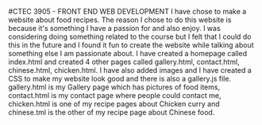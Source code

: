 #CTEC 3905 - FRONT END WEB DEVELOPMENT
I have chose to make a website about food recipes. The reason I chose to do this website is because it's something I have a passion for and also enjoy. I was considering doing something related to the course but I felt that I could do this in the future and I found it fun to create the website while talking about something else I am passionate about. I have created a homepage called index.html and created 4 other pages called gallery.html, contact.html, chinese.html, chicken.html. I have also added images and I have created a CSS to make my website look good and there is also a gallery.js file. gallery.html is my Gallery page which has pictures of food items, contact.html is my contact page where people could contact me, chicken.html is one of my recipe pages about Chicken curry and chinese.tml  is the other of my recipe page about Chinese food. 
